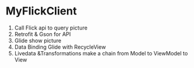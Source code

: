 # MyFlickClient

1. Call Flick api to query picture
2. Retrofit & Gson for API
3. Glide show picture
4. Data Binding Glide with RecycleView
5. Livedata &Transformations make a chain from Model to ViewModel to View
